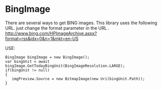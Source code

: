 # BingImage
 
There are several ways to get BING images.
This library uses the following URL. just change the format parameter in the URL .
http://www.bing.com/HPImageArchive.aspx?format=rss&idx=0&n=1&mkt=en-US

USE:

    BingImage bingImage = new BingImage();
    var bingUnit = await bingImage.GetTodayBingUnit(BingImageResolution.LARGE);
    if(bingUnit != null)
    {
	   imgPreview.Source = new BitmapImage(new Uri(bingUnit.Path));
	}

